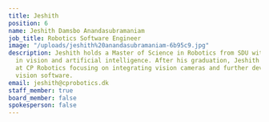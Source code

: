 ```yaml
---
title: Jeshith
position: 6
name: Jeshith Damsbo Anandasubramaniam
job_title: Robotics Software Engineer
image: "/uploads/jeshith%20anandasubramaniam-6b95c9.jpg"
description: Jeshith holds a Master of Science in Robotics from SDU with specialty
  in vision and artificial intelligence. After his graduation, Jeshith has been working
  at CP Robotics focusing on integrating vision cameras and further developing the
  vision software.
email: jeshith@cprobotics.dk
staff_member: true
board_member: false
spokesperson: false
---
```


